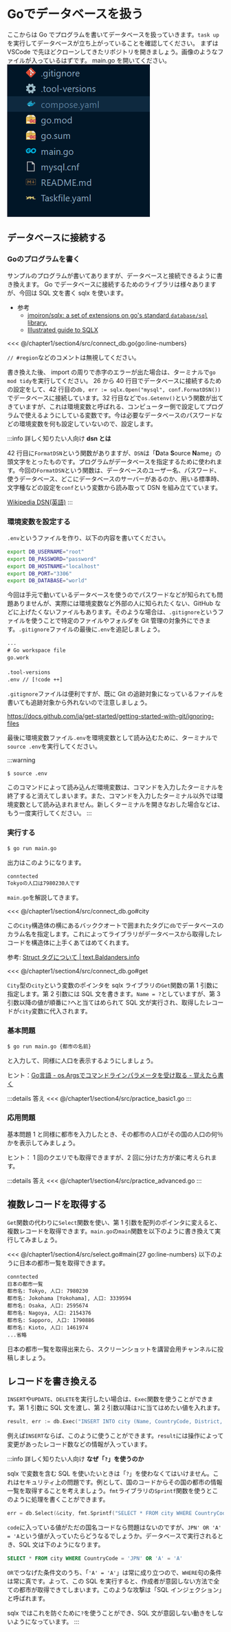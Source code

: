 # Goでデータベースを扱う

ここからは Go でプログラムを書いてデータベースを扱っていきます。`task up`を実行してデータベースが立ち上がっていることを確認してください。
まずは VSCode で先ほどクローンしてきたリポジトリを開きましょう。画像のようなファイルが入っているはずです。 main.go を開いてください。
![](images/files.png)

## データベースに接続する

### Goのプログラムを書く

サンプルのプログラムが書いてありますが、データベースと接続できるように書き換えます。
Go でデータベースに接続するためのライブラリは様々ありますが、今回は SQL 文を書く sqlx を使います。

- 参考
  - [jmoiron/sqlx: a set of extensions on go's standard `database/sql` library.](https://pkg.go.dev/github.com/jmoiron/sqlx)
  - [Illustrated guide to SQLX](https://jmoiron.github.io/sqlx/)

<<< @/chapter1/section4/src/connect_db.go{go:line-numbers}

`// #region`などのコメントは無視してください。

書き換えた後、 import の周りで赤字のエラーが出た場合は、ターミナルで`go mod tidy`を実行してください。
26 から 40 行目でデータベースに接続するための設定をして、42 行目の`db, err := sqlx.Open("mysql", conf.FormatDSN())`でデータベースに接続しています。32 行目などで`os.Getenv()`という関数が出てきていますが、これは環境変数と呼ばれる、コンピューター側で設定してプログラムで使えるようにしている変数です。今は必要なデータベースのパスワードなどの環境変数を何も設定していないので、設定します。

:::info 詳しく知りたい人向け
**dsn とは**

42 行目に`FormatDSN`という関数がありますが、`DSN`は「**D**ata **S**ource **N**ame」の頭文字をとったものです。プログラムがデータベースを指定するために使われます。今回の`FormatDSN`という関数は、データベースのユーザー名、パスワード、使うデータベース、どこにデータベースのサーバーがあるのか、用いる標準時、文字種などの設定を`conf`という変数から読み取って DSN を組み立てています。

[Wikipedia DSN(英語)](https://en.wikipedia.org/wiki/Data_source_name)
:::

### 環境変数を設定する

`.env`というファイルを作り、以下の内容を書いてください。

```sh
export DB_USERNAME="root"
export DB_PASSWORD="password"
export DB_HOSTNAME="localhost"
export DB_PORT="3306"
export DB_DATABASE="world"
```

今回は手元で動いているデータベースを使うのでパスワードなどが知られても問題ありませんが、実際には環境変数など外部の人に知られたくない、GitHub などに上げたくないファイルもあります。そのような場合は、`.gitignore`というファイルを使うことで特定のファイルやフォルダを Git 管理の対象外にできます。`.gitignore`ファイルの最後に`.env`を追記しましょう。

```txt
...
# Go workspace file
go.work

.tool-versions
.env // [!code ++]
```

`.gitignore`ファイルは便利ですが、既に Git の追跡対象になっているファイルを書いても追跡対象から外れないので注意しましょう。

https://docs.github.com/ja/get-started/getting-started-with-git/ignoring-files

最後に環境変数ファイル`.env`を環境変数として読み込むために、ターミナルで`source .env`を実行してください。

:::warning

```sh
$ source .env
```

このコマンドによって読み込んだ環境変数は、コマンドを入力したターミナルを終了すると消えてしまいます。また、コマンドを入力したターミナル以外では環境変数として読み込まれません。新しくターミナルを開きなおした場合などは、もう一度実行してください。
:::

### 実行する

```sh
$ go run main.go
```

出力はこのようになります。

```txt
conntected
Tokyoの人口は7980230人です
```

`main.go`を解説してきます。

<<< @/chapter1/section4/src/connect_db.go#city

この`City`構造体の横にあるバッククオートで囲まれたタグに`db`でデータベースのカラム名を指定します。これによってライブラリがデータベースから取得したレコードを構造体に上手くあてはめてくれます。

参考: [Struct タグについて | text.Baldanders.info](https://text.baldanders.info/golang/struct-tag/)

<<< @/chapter1/section4/src/connect_db.go#get

`City`型の`city`という変数のポインタを sqlx ライブラリの`Get`関数の第 1 引数に指定します。第 2 引数には SQL 文を書きます。`Name = ?`としていますが、第 3 引数以降の値が順番に`?`へと当てはめられて SQL 文が実行され、取得したレコードが`city`変数に代入されます。

### 基本問題

```sh
$ go run main.go {都市の名前}
```

と入力して、同様に人口を表示するようにしましょう。

ヒント：[Go言語 - os.Argsでコマンドラインパラメータを受け取る - 覚えたら書く](https://blog.y-yuki.net/entry/2017/04/30/000000)

:::details 答え
<<< @/chapter1/section4/src/practice_basic1.go
:::

### 応用問題

基本問題 1 と同様に都市を入力したとき、その都市の人口がその国の人口の何％かを表示してみましょう。

ヒント： 1 回のクエリでも取得できますが、2 回に分けた方が楽に考えられます。

:::details 答え
<<< @/chapter1/section4/src/practice_advanced.go
:::

## 複数レコードを取得する

`Get`関数の代わりに`Select`関数を使い、第 1 引数を配列のポインタに変えると、複数レコードを取得できます。`main.go`の`main`関数を以下のように書き換えて実行してみましょう。

<<< @/chapter1/section4/src/select.go#main{27 go:line-numbers}
以下のように日本の都市一覧を取得できます。

```txt
conntected
日本の都市一覧
都市名: Tokyo, 人口: 7980230
都市名: Jokohama [Yokohama], 人口: 3339594
都市名: Osaka, 人口: 2595674
都市名: Nagoya, 人口: 2154376
都市名: Sapporo, 人口: 1790886
都市名: Kioto, 人口: 1461974
...省略
```

日本の都市一覧を取得出来たら、スクリーンショットを講習会用チャンネルに投稿しましょう。

## レコードを書き換える

`INSERT`や`UPDATE`、`DELETE`を実行したい場合は、`Exec`関数を使うことができます。第 1 引数に SQL 文を渡し、第 2 引数以降は`?`に当てはめたい値を入れます。

```go
result, err := db.Exec("INSERT INTO city (Name, CountryCode, District, Population) VALUES (?,?,?,?)", name, countryCode, district, population)
```

例えば`INSERT`ならば、このように使うことができます。`result`には操作によって変更があったレコード数などの情報が入っています。

:::info 詳しく知りたい人向け
**なぜ「`?`」を使うのか**

sqlx で変数を含む SQL を使いたいときは「`?`」を使わなくてはいけません。これはセキュリティ上の問題です。例として、国のコードからその国の都市の情報一覧を取得することを考えましょう。`fmt`ライブラリの`Sprintf`関数を使うとこのように処理を書くことができます。

```go
err = db.Select(&city, fmt.Sprintf("SELECT * FROM city WHERE CountryCode = '%s'", code))
```

`code`に入っている値がただの国名コードなら問題はないのですが、`JPN' OR 'A' = 'A`という値が入っていたらどうなるでしょうか。データベースで実行されるとき、SQL 文は下のようになります。

```sql
SELECT * FROM city WHERE CountryCode = 'JPN' OR 'A' = 'A'
```

`OR`でつなげた条件文のうち、「`'A' = 'A'`」は常に成り立つので、`WHERE`句の条件は常に真です。よって、この SQL を実行すると、作成者が意図しない方法で全ての都市が取得できてしまいます。このような攻撃は「SQL インジェクション」と呼ばれます。

sqlx ではこれを防ぐために`?`を使うことができ、SQL 文が意図しない動きをしないようになっています。
:::
